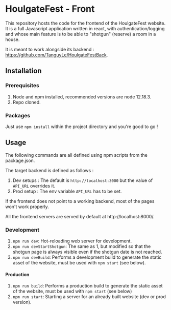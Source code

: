 # HoulgateFest - Front

This repository hosts the code for the frontend of the HoulgateFest website. It is a full Javascript application
written in react, with authentication/logging and whose main feature is to be able to "shotgun" (reserve) a room
in a house.

It is meant to work alongside its backend : https://github.com/TanguyLe/HoulgateFestBack.

## Installation
### Prerequisites
1. Node and npm installed, recommended versions are node 12.18.3.
2. Repo cloned.

### Packages
Just use `npm install` within the project directory and you're good to go !

## Usage

The following commands are all defined using npm scripts from the package.json.

The target backend is defined as follows :
1. Dev setups : The default is `http://localhost:3000` but the value of `API_URL` overrides it.
2. Prod setup : The env variable `API_URL` has to be set.

If the frontend does not point to a working backend, most of the pages won't work properly.

All the frontend servers are served by default at http://localhost:8000/.

### Development

1. `npm run dev`: Hot-reloading web server for development.
2. `npm run devStartShotgun`: The same as 1, but modified so that the shotgun
page is always visible even if the shotgun date is not reached.
3. `npm run devBuild`: Performs a development build to generate the static asset of the website,
must be used with `npm start` (see below).

#### Production

1. `npm run build`: Performs a production build to generate the static asset of the website,
must be used with `npm start` (see below)
2. `npm run start`: Starting a server for an already built website (dev or prod version).
